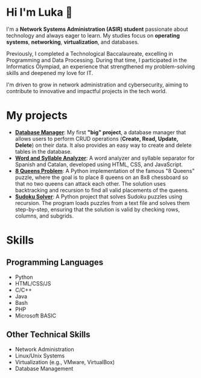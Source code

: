 # Hi I'm Luka 👋

I'm a **Network Systems Administration (ASIR) student** passionate about technology and always eager to learn. My studies focus on **operating systems**, **networking**, **virtualization**, and databases.

Previously, I completed a Technological Baccalaureate, excelling in Programming and Data Processing. During that time, I participated in the Informatics Olympiad, an experience that strengthened my problem-solving skills and deepened my love for IT.

I'm driven to grow in network administration and cybersecurity, aiming to contribute to innovative and impactful projects in the tech world.


# My projects
- [**Database Manager**](https://github.com/lukatinarelli/ejercicio_bbdd): My first **"big" project**, a database manager that allows users to perform CRUD operations (**Create, Read, Update, Delete**) on their data. It also provides an easy way to create and delete tables in the database.
- [**Word and Syllable Analyzer**](https://github.com/lukatinarelli/Analizador_de_palabras): A word analyzer and syllable separator for Spanish and Catalan, developed using HTML, CSS, and JavaScript.
- [**8 Queens Problem**](https://github.com/lukatinarelli/8-Reinas): A Python implementation of the famous "8 Queens" puzzle, where the goal is to place 8 queens on an 8x8 chessboard so that no two queens can attack each other. The solution uses backtracking and recursion to find all valid placements of the queens.
- [**Sudoku Solver**](https://github.com/lukatinarelli/Sudoku): A Python project that solves Sudoku puzzles using recursion. The program loads puzzles from a text file and solves them step-by-step, ensuring that the solution is valid by checking rows, columns, and subgrids.


# Skills
## Programming Languages
- Python
- HTML/CSS/JS
- C/C++
- Java
- Bash
- PHP
- Microsoft BASIC
## Other Technical Skills
- Network Administration
- Linux/Unix Systems
- Virtualization (e.g., VMware, VirtualBox)
- Database Management


<!--
**lukatinarelli/lukatinarelli** is a ✨ _special_ ✨ repository because its `README.md` (this file) appears on your GitHub profile.

Here are some ideas to get you started:

- 🔭 I’m currently working on ...
- 🌱 I’m currently learning ...
- 👯 I’m looking to collaborate on ...
- 🤔 I’m looking for help with ...
- 💬 Ask me about ...
- 📫 How to reach me: ...
- 😄 Pronouns: ...
- ⚡ Fun fact: ...
-->
